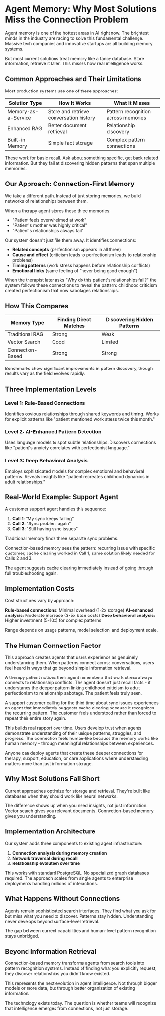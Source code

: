 # Agent Memory: Why Most Solutions Miss the Connection Problem

Agent memory is one of the hottest areas in AI right now. The brightest minds in the industry are racing to solve this fundamental challenge. Massive tech companies and innovative startups are all building memory systems.

But most current solutions treat memory like a fancy database. Store information, retrieve it later. This misses how real intelligence works.

## Common Approaches and Their Limitations

Most production systems use one of these approaches:

| Solution Type | How It Works | What It Misses |
|---------------|--------------|----------------|
| Memory-as-a-Service | Store and retrieve conversation history | Pattern recognition across memories |
| Enhanced RAG | Better document retrieval | Relationship discovery |
| Built-in Memory | Simple fact storage | Complex pattern connections |

These work for basic recall. Ask about something specific, get back related information. But they fail at discovering hidden patterns that span multiple memories.

## Our Approach: Connection-First Memory

We take a different path. Instead of just storing memories, we build networks of relationships between them.

When a therapy agent stores these three memories:
- "Patient feels overwhelmed at work"  
- "Patient's mother was highly critical"
- "Patient's relationships always fail"

Our system doesn't just file them away. It identifies connections:
- **Related concepts** (perfectionism appears in all three)
- **Cause and effect** (criticism leads to perfectionism leads to relationship problems)  
- **Timing patterns** (work stress happens before relationship conflicts)
- **Emotional links** (same feeling of "never being good enough")

When the therapist later asks "Why do this patient's relationships fail?" the system follows these connections to reveal the pattern: childhood criticism created perfectionism that now sabotages relationships.

## How This Compares

| Memory Type | Finding Direct Matches | Discovering Hidden Patterns |
|-------------|----------------------|---------------------------|
| Traditional RAG | Strong | Weak |
| Vector Search | Good | Limited |
| Connection-Based | Strong | Strong |

Benchmarks show significant improvements in pattern discovery, though results vary as the field evolves rapidly.

## Three Implementation Levels

### Level 1: Rule-Based Connections
Identifies obvious relationships through shared keywords and timing. Works for explicit patterns like "patient mentioned work stress twice this month."

### Level 2: AI-Enhanced Pattern Detection  
Uses language models to spot subtle relationships. Discovers connections like "patient's anxiety correlates with perfectionist language."

### Level 3: Deep Behavioral Analysis
Employs sophisticated models for complex emotional and behavioral patterns. Reveals insights like "patient recreates childhood dynamics in adult relationships."

## Real-World Example: Support Agent

A customer support agent handles this sequence:
1. **Call 1**: "My sync keeps failing"
2. **Call 2**: "Sync problem again" 
3. **Call 3**: "Still having sync issues"

Traditional memory finds three separate sync problems. 

Connection-based memory sees the pattern: recurring issue with specific customer, cache clearing worked in Call 1, same solution likely needed for Calls 2 and 3.

The agent suggests cache clearing immediately instead of going through full troubleshooting again.

## Implementation Costs

Cost structures vary by approach:

**Rule-based connections**: Minimal overhead (1-2x storage)
**AI-enhanced analysis**: Moderate increase (3-5x base costs) 
**Deep behavioral analysis**: Higher investment (5-10x) for complex patterns

Range depends on usage patterns, model selection, and deployment scale.

## The Human Connection Factor

This approach creates agents that users experience as genuinely understanding them. When patterns connect across conversations, users feel heard in ways that go beyond simple information retrieval.

A therapy patient notices their agent remembers that work stress always connects to relationship conflicts. The agent doesn't just recall facts - it understands the deeper pattern linking childhood criticism to adult perfectionism to relationship sabotage. The patient feels truly seen.

A support customer calling for the third time about sync issues experiences an agent that immediately suggests cache clearing because it recognizes the recurring pattern. The customer feels understood rather than forced to repeat their entire story again.

This builds real rapport over time. Users develop trust when agents demonstrate understanding of their unique patterns, struggles, and progress. The connection feels human-like because the memory works like human memory - through meaningful relationships between experiences.

Anyone can deploy agents that create these deeper connections for therapy, support, education, or care applications where understanding matters more than just information storage.

## Why Most Solutions Fall Short

Current approaches optimize for storage and retrieval. They're built like databases when they should work like neural networks.

The difference shows up when you need insights, not just information. Vector search gives you relevant documents. Connection-based memory gives you understanding.

## Implementation Architecture

Our system adds three components to existing agent infrastructure:

1. **Connection analysis during memory creation**
2. **Network traversal during recall**  
3. **Relationship evolution over time**

This works with standard PostgreSQL. No specialized graph databases required. The approach scales from single agents to enterprise deployments handling millions of interactions.

## What Happens Without Connections

Agents remain sophisticated search interfaces. They find what you ask for but miss what you need to discover. Patterns stay hidden. Understanding never develops beyond surface-level retrieval.

The gap between current capabilities and human-level pattern recognition stays unbridged.

## Beyond Information Retrieval

Connection-based memory transforms agents from search tools into pattern recognition systems. Instead of finding what you explicitly request, they discover relationships you didn't know existed.

This represents the next evolution in agent intelligence. Not through bigger models or more data, but through better organization of existing information.

The technology exists today. The question is whether teams will recognize that intelligence emerges from connections, not just storage.